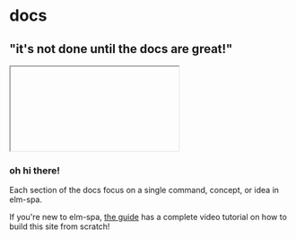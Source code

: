 # docs

## "it's not done until the docs are great!"

<iframe></iframe>

### oh hi there!

Each section of the docs focus on a single command, concept, or idea in elm-spa.

If you're new to elm-spa, [the guide](/guide) has a complete video tutorial on how to build this site from scratch!